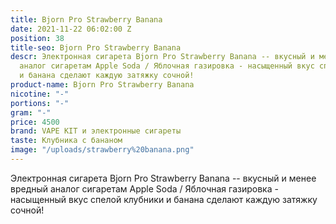 ```yaml
---
title: Bjorn Pro Strawberry Banana
date: 2021-11-22 06:02:00 Z
position: 38
title-seo: Bjorn Pro Strawberry Banana
descr: Электронная сигарета Bjorn Pro Strawberry Banana -- вкусный и менее вредный
  аналог сигаретам Apple Soda / Яблочная газировка - насыщенный вкус спелой клубники
  и банана сделают каждую затяжку сочной!
product-name: Bjorn Pro Strawberry Banana
nicotine: "-"
portions: "-"
gram: "-"
price: 4500
brand: VAPE KIT и электронные сигареты
taste: Клубника с бананом
image: "/uploads/strawberry%20banana.png"
---
```


Электронная сигарета Bjorn Pro Strawberry Banana -- вкусный и менее вредный аналог сигаретам Apple Soda / Яблочная газировка - насыщенный вкус спелой клубники и банана сделают каждую затяжку сочной!
